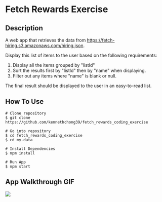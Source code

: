 # Fetch Rewards Exercise


## Description
A web app that retrieves the data from https://fetch-hiring.s3.amazonaws.com/hiring.json.

Display this list of items to the user based on the following requirements:
1. Display all the items grouped by "listId"
2. Sort the results first by "listId" then by "name" when displaying.
3. Filter out any items where "name" is blank or null.

The final result should be displayed to the user in an easy-to-read list.

## How To Use
```
# Clone repository
$ git clone https://github.com/kennethchong39/fetch_rewards_coding_exercise

# Go into repository
$ cd fetch_rewards_coding_exercise
$ cd my-data

# Install Dependencies
$ npm install

# Run App
$ npm start
```

## App Walkthrough GIF

<img src="http://g.recordit.co/0DsTFGM4uc.gif"/><br>
